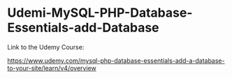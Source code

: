 # Udemi-MySQL-PHP-Database-Essentials-add-Database
Link to the Udemy Course:

https://www.udemy.com/mysql-php-database-essentials-add-a-database-to-your-site/learn/v4/overview
